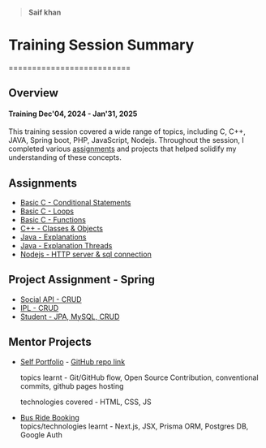 > #### Saif khan

# Training Session Summary
==========================

## Overview

#### Training Dec'04, 2024 - Jan'31, 2025

This training session covered a wide range of topics, including C, C++, JAVA, Spring boot, PHP, JavaScript, Nodejs. Throughout the session, I completed various [assignments](#assignments) and projects that helped solidify my understanding of these concepts.

## Assignments

- [Basic C - Conditional Statements ](./Sessions/4_dec/assignment_4_dec/)
- [Basic C - Loops ](./Sessions/5_dec/assignment/)
- [Basic C - Functions ](./Sessions/6_DEC/Assignment/)
- [C++ - Classes & Objects ](./Sessions/11_Dec/assignments/)
- [Java - Explanations ](./Sessions/12_Dec/Assignment-5-Explanation-12-Dec-24.txt)
- [Java - Explanation Threads ](./Sessions/18_dec/multithreding2.txt)
- [Nodejs - HTTP server & sql connection](./Sessions/Jan_17/assignment/server2.js)

## Project Assignment - Spring

- [Social API - CRUD](./Projects/Social_API/src/main/java/com/pinnacle/social/)
- [IPL - CRUD](./Projects/ipl/src/main/java/com/pinnacle/ipl/)
- [Student - JPA, MySQL, CRUD](./Projects/student/src/main/java/com/pinnacle/student/)

## Mentor Projects

- [Self Portfolio](https://saifkhan-rkp.github.io/portfolio/) - [GitHub repo link](https://github.com/Saifkhan-rkp/portfolio) 

    topics learnt - Git/GitHub flow, Open Source Contribution, conventional commits, github pages hosting
    
    technologies covered - HTML, CSS, JS

- [Bus Ride Booking](https://github.com/Saifkhan-rkp/bus-ride-booking)  
    topics/technologies learnt - Next.js, JSX, Prisma ORM, Postgres DB, Google Auth 